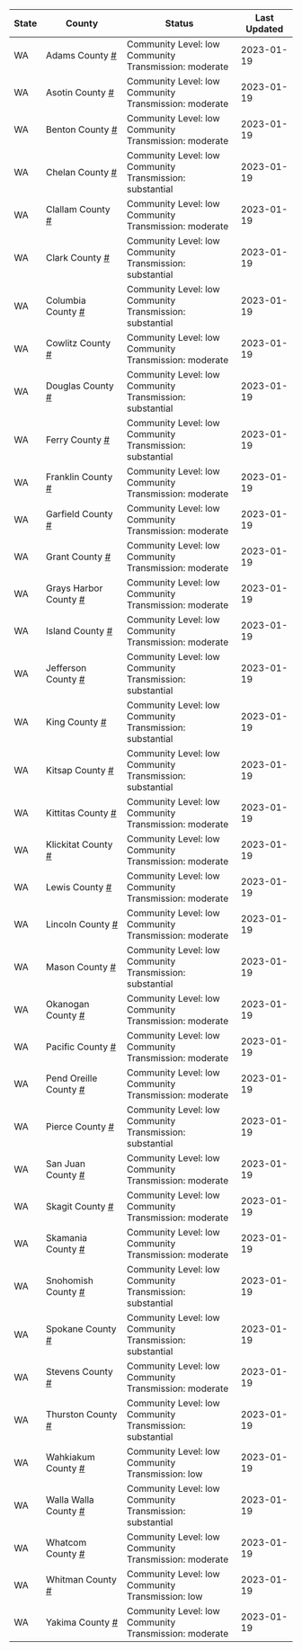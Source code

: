 State | County | Status | Last Updated
--- | --- | --- | --- 
WA | Adams County <a href="#adams_county">#</a> | <a name="adams_county"></a>Community Level: low<br/>Community Transmission: moderate | 2023-01-19
WA | Asotin County <a href="#asotin_county">#</a> | <a name="asotin_county"></a>Community Level: low<br/>Community Transmission: moderate | 2023-01-19
WA | Benton County <a href="#benton_county">#</a> | <a name="benton_county"></a>Community Level: low<br/>Community Transmission: moderate | 2023-01-19
WA | Chelan County <a href="#chelan_county">#</a> | <a name="chelan_county"></a>Community Level: low<br/>Community Transmission: substantial | 2023-01-19
WA | Clallam County <a href="#clallam_county">#</a> | <a name="clallam_county"></a>Community Level: low<br/>Community Transmission: moderate | 2023-01-19
WA | Clark County <a href="#clark_county">#</a> | <a name="clark_county"></a>Community Level: low<br/>Community Transmission: substantial | 2023-01-19
WA | Columbia County <a href="#columbia_county">#</a> | <a name="columbia_county"></a>Community Level: low<br/>Community Transmission: substantial | 2023-01-19
WA | Cowlitz County <a href="#cowlitz_county">#</a> | <a name="cowlitz_county"></a>Community Level: low<br/>Community Transmission: moderate | 2023-01-19
WA | Douglas County <a href="#douglas_county">#</a> | <a name="douglas_county"></a>Community Level: low<br/>Community Transmission: substantial | 2023-01-19
WA | Ferry County <a href="#ferry_county">#</a> | <a name="ferry_county"></a>Community Level: low<br/>Community Transmission: substantial | 2023-01-19
WA | Franklin County <a href="#franklin_county">#</a> | <a name="franklin_county"></a>Community Level: low<br/>Community Transmission: moderate | 2023-01-19
WA | Garfield County <a href="#garfield_county">#</a> | <a name="garfield_county"></a>Community Level: low<br/>Community Transmission: moderate | 2023-01-19
WA | Grant County <a href="#grant_county">#</a> | <a name="grant_county"></a>Community Level: low<br/>Community Transmission: moderate | 2023-01-19
WA | Grays Harbor County <a href="#grays_harbor_county">#</a> | <a name="grays_harbor_county"></a>Community Level: low<br/>Community Transmission: moderate | 2023-01-19
WA | Island County <a href="#island_county">#</a> | <a name="island_county"></a>Community Level: low<br/>Community Transmission: moderate | 2023-01-19
WA | Jefferson County <a href="#jefferson_county">#</a> | <a name="jefferson_county"></a>Community Level: low<br/>Community Transmission: substantial | 2023-01-19
WA | King County <a href="#king_county">#</a> | <a name="king_county"></a>Community Level: low<br/>Community Transmission: substantial | 2023-01-19
WA | Kitsap County <a href="#kitsap_county">#</a> | <a name="kitsap_county"></a>Community Level: low<br/>Community Transmission: substantial | 2023-01-19
WA | Kittitas County <a href="#kittitas_county">#</a> | <a name="kittitas_county"></a>Community Level: low<br/>Community Transmission: moderate | 2023-01-19
WA | Klickitat County <a href="#klickitat_county">#</a> | <a name="klickitat_county"></a>Community Level: low<br/>Community Transmission: moderate | 2023-01-19
WA | Lewis County <a href="#lewis_county">#</a> | <a name="lewis_county"></a>Community Level: low<br/>Community Transmission: moderate | 2023-01-19
WA | Lincoln County <a href="#lincoln_county">#</a> | <a name="lincoln_county"></a>Community Level: low<br/>Community Transmission: moderate | 2023-01-19
WA | Mason County <a href="#mason_county">#</a> | <a name="mason_county"></a>Community Level: low<br/>Community Transmission: substantial | 2023-01-19
WA | Okanogan County <a href="#okanogan_county">#</a> | <a name="okanogan_county"></a>Community Level: low<br/>Community Transmission: moderate | 2023-01-19
WA | Pacific County <a href="#pacific_county">#</a> | <a name="pacific_county"></a>Community Level: low<br/>Community Transmission: moderate | 2023-01-19
WA | Pend Oreille County <a href="#pend_oreille_county">#</a> | <a name="pend_oreille_county"></a>Community Level: low<br/>Community Transmission: moderate | 2023-01-19
WA | Pierce County <a href="#pierce_county">#</a> | <a name="pierce_county"></a>Community Level: low<br/>Community Transmission: substantial | 2023-01-19
WA | San Juan County <a href="#san_juan_county">#</a> | <a name="san_juan_county"></a>Community Level: low<br/>Community Transmission: moderate | 2023-01-19
WA | Skagit County <a href="#skagit_county">#</a> | <a name="skagit_county"></a>Community Level: low<br/>Community Transmission: moderate | 2023-01-19
WA | Skamania County <a href="#skamania_county">#</a> | <a name="skamania_county"></a>Community Level: low<br/>Community Transmission: moderate | 2023-01-19
WA | Snohomish County <a href="#snohomish_county">#</a> | <a name="snohomish_county"></a>Community Level: low<br/>Community Transmission: substantial | 2023-01-19
WA | Spokane County <a href="#spokane_county">#</a> | <a name="spokane_county"></a>Community Level: low<br/>Community Transmission: substantial | 2023-01-19
WA | Stevens County <a href="#stevens_county">#</a> | <a name="stevens_county"></a>Community Level: low<br/>Community Transmission: moderate | 2023-01-19
WA | Thurston County <a href="#thurston_county">#</a> | <a name="thurston_county"></a>Community Level: low<br/>Community Transmission: substantial | 2023-01-19
WA | Wahkiakum County <a href="#wahkiakum_county">#</a> | <a name="wahkiakum_county"></a>Community Level: low<br/>Community Transmission: low | 2023-01-19
WA | Walla Walla County <a href="#walla_walla_county">#</a> | <a name="walla_walla_county"></a>Community Level: low<br/>Community Transmission: substantial | 2023-01-19
WA | Whatcom County <a href="#whatcom_county">#</a> | <a name="whatcom_county"></a>Community Level: low<br/>Community Transmission: moderate | 2023-01-19
WA | Whitman County <a href="#whitman_county">#</a> | <a name="whitman_county"></a>Community Level: low<br/>Community Transmission: low | 2023-01-19
WA | Yakima County <a href="#yakima_county">#</a> | <a name="yakima_county"></a>Community Level: low<br/>Community Transmission: moderate | 2023-01-19
